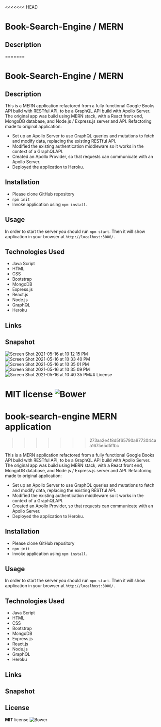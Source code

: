 <<<<<<< HEAD
# Book-Search-Engine / MERN

## Description
=======

# Book-Search-Engine / MERN

## Description

This is a MERN application refactored from a fully functional Google Books API build with RESTful API, to be a GraphQL API build with Apollo Server. The original app was build using MERN stack, with a React front end, MongoDB database, and Node.js / Express.js server and API.
Refactoring made to original application:

* Set up an Apollo Server to use GraphQL queries and mutations to fetch and modify data, replacing the existing RESTful API.
* Modified the existing authentication middleware so it works in the context of a GraphQLAPI.
* Created an Apollo Provider, so that requests can communicate with an Apollo Server.
* Deployed the application to Heroku.

## Installation

* Please clone GitHub repository
* `npm init`
* Invoke application using `npm install`.

## Usage

In order to start the server you should run `npm start`.  Then it will show application in your browser at `http://localhost:3000/. `

## Technologies Used


* Java Script
* HTML
* CSS
* Bootstrap
* MongoDB
* Express.js
* React.js
* Node.js
* GraphQL
* Heroku

## Links


## Snapshot

![Screen Shot 2021-05-16 at 10 12 15 PM](https://user-images.githubusercontent.com/69886471/118430453-b7830280-b699-11eb-800f-f57d67eee9a5.png)
![Screen Shot 2021-05-16 at 10 33 40 PM](https://user-images.githubusercontent.com/69886471/118430488-ca95d280-b699-11eb-90cd-7dd75e0f188c.png)
![Screen Shot 2021-05-16 at 10 35 01 PM](https://user-images.githubusercontent.com/69886471/118430514-d5e8fe00-b699-11eb-8776-5398622ee93a.png)
![Screen Shot 2021-05-16 at 10 35 09 PM](https://user-images.githubusercontent.com/69886471/118430539-e39e8380-b699-11eb-9e17-40d2c92acdd1.png)
![Screen Shot 2021-05-16 at 10 40 35 PM](https://user-images.githubusercontent.com/69886471/118430550-ed27eb80-b699-11eb-8ccf-4b6f8adb7c14.png)## License

**MIT** license
![Bower](https://img.shields.io/bower/l/MI)
=======
# book-search-engine MERN application
>>>>>>> 273aa2e4f8d5f65790a9773044aa1675e5d5ffbc

This is a MERN application refactored from a fully functional Google Books API build with RESTful API, to be a GraphQL API build with Apollo Server. The original app was build using MERN stack, with a React front end, MongoDB database, and Node.js / Express.js server and API.
Refactoring made to original application:

* Set up an Apollo Server to use GraphQL queries and mutations to fetch and modify data, replacing the existing RESTful API.
* Modified the existing authentication middleware so it works in the context of a GraphQLAPI.
* Created an Apollo Provider, so that requests can communicate with an Apollo Server.
* Deployed the application to Heroku.

## Installation

* Please clone GitHub repository
* `npm init`
* Invoke application using `npm install`.

## Usage

In order to start the server you should run `npm start`.  Then it will show application in your browser at `http://localhost:3000/. `

## Technologies Used


* Java Script
* HTML
* CSS
* Bootstrap
* MongoDB
* Express.js
* React.js
* Node.js
* GraphQL
* Heroku

## Links


## Snapshot



## License

**MIT** license
![Bower](https://img.shields.io/bower/l/MI)




